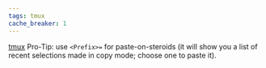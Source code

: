 ```yaml
---
tags: tmux
cache_breaker: 1
---
```


[tmux](/wiki/tmux) Pro-Tip: use `<Prefix>=` for paste-on-steroids (it will show you a list of recent selections made in copy mode; choose one to paste it).
